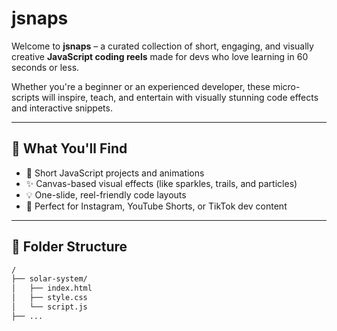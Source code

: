 # jsnaps

Welcome to **jsnaps** – a curated collection of short, engaging, and visually creative **JavaScript coding reels** made for devs who love learning in 60 seconds or less.

Whether you're a beginner or an experienced developer, these micro-scripts will inspire, teach, and entertain with visually stunning code effects and interactive snippets.

---

## 📌 What You'll Find

- 🎥 Short JavaScript projects and animations
- ✨ Canvas-based visual effects (like sparkles, trails, and particles)
- 💡 One-slide, reel-friendly code layouts
- 📱 Perfect for Instagram, YouTube Shorts, or TikTok dev content

---

## 📂 Folder Structure

```bash
/
├── solar-system/
│   ├── index.html
│   ├── style.css
│   └── script.js
├── ...
